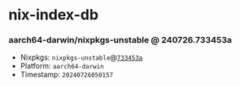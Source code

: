 # nix-index-db
### aarch64-darwin/nixpkgs-unstable @ 240726.733453a
- Nixpkgs: `nixpkgs-unstable`@[`733453a`](https://github.com/NixOS/nixpkgs/commit/733453ac54a40997a6a690b60f3942d79560247c)
- Platform: `aarch64-darwin`
- Timestamp: `20240726050157`
